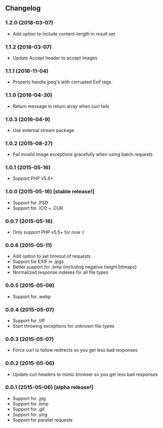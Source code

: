 ## Changelog

### 1.2.0 (2018-03-07)
* Add option to include content-length in result set

### 1.1.2 (2018-03-07)
* Update Accept header to accept images

### 1.1.1 (2016-11-04)
* Properly handle jpeg's with corrupted Exif tags 

### 1.1.0 (2016-04-30)
* Return message in return array when curl fails

### 1.0.3 (2016-04-9)
* Use external stream package

### 1.0.2 (2015-08-27)
* Fail invalid image exceptions gracefully when using batch requests

### 1.0.1 (2015-05-16)

* Support PHP v5.4+

### 1.0.0 (2015-05-16) [stable release!]

* Support for .PSD
* Support for .ICO + .CUR

### 0.0.7 (2015-05-16)

* Only support PHP v5.5+ for now :/

### 0.0.6 (2015-05-11)

* Add option to set timeout of requests
* Support for EXIF in .jpgs
* Better support for .bmp (including negative height bitmaps)
* Normalized response indexes for all file types

### 0.0.5 (2015-05-09)

* Support for .webp

### 0.0.4 (2015-05-07)

* Support for .tiff
* Start throwing exceptions for unknown file types

### 0.0.3 (2015-05-07)

* Force curl to follow redirects so you get less bad responses

### 0.0.2 (2015-05-06)

* Update curl headers to mimic browser so you get less bad responses

### 0.0.1 (2015-05-06) [alpha release!]

* Support for .jpg
* Support for .bmp
* Support for .gif
* Support for .png
* Support for parallel requests